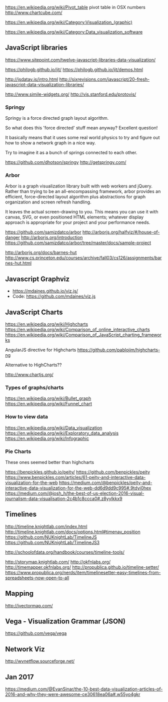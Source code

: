 
<!--
-->

https://en.wikipedia.org/wiki/Pivot_table
pivot table in OSX numbers
http://www.chartcube.com/

https://en.wikipedia.org/wiki/Category:Visualization_(graphic)

https://en.wikipedia.org/wiki/Category:Data_visualization_software

JavaScript libraries
--------------------

https://www.sitepoint.com/twelve-javascript-libraries-data-visualization/

https://philogb.github.io/jit/
https://philogb.github.io/jit/demos.html

http://jsdatav.is/intro.html
http://sixrevisions.com/javascript/20-fresh-javascript-data-visualization-libraries/

http://www.simile-widgets.org/
http://vis.stanford.edu/protovis/

### Springy

Springy is a force directed graph layout algorithm.

So what does this 'force directed' stuff mean anyway? Excellent question!

It basically means that it uses some real world physics to try and figure out how to show a network graph in a nice way.

Try to imagine it as a bunch of springs connected to each other.


https://github.com/dhotson/springy
http://getspringy.com/

### Arbor

Arbor is a graph visualization library built with web workers and
jQuery. Rather than trying to be an all-encompassing framework, arbor
provides an efficient, force-directed layout algorithm plus
abstractions for graph organization and screen refresh handling.

It leaves the actual screen-drawing to you. This means you can use it
with canvas, SVG, or even positioned HTML elements; whatever display
approach is appropriate for your project and your performance needs.

https://github.com/samizdatco/arbor
http://arborjs.org/halfviz/#/house-of-danger
http://arborjs.org/introduction
https://github.com/samizdatco/arbor/tree/master/docs/sample-project

http://arborjs.org/docs/barnes-hut
http://www.cs.princeton.edu/courses/archive/fall03/cs126/assignments/barnes-hut.html

Javascript Graphviz
-------------------

 * https://mdaines.github.io/viz.js/
 * Code: <https://github.com/mdaines/viz.js>

JavaScript Charts
------------------

https://en.wikipedia.org/wiki/Highcharts
https://en.wikipedia.org/wiki/Comparison_of_online_interactive_charts
https://en.wikipedia.org/wiki/Comparison_of_JavaScript_charting_frameworks

AngularJS directive for Highcharts
https://github.com/pablojim/highcharts-ng

Alternative to HighCharts??

http://www.chartjs.org/

### Types of graphs/charts

https://en.wikipedia.org/wiki/Bullet_graph
https://en.wikipedia.org/wiki/Funnel_chart

### How to view data

https://en.wikipedia.org/wiki/Data_visualization
https://en.wikipedia.org/wiki/Exploratory_data_analysis
https://en.wikipedia.org/wiki/Infographic

### Pie Charts

These ones seemed better than highcharts

https://benpickles.github.io/peity/
https://github.com/benpickles/peity
https://www.benpickles.com/articles/61-peity-and-interactive-data-visualization-for-the-web
https://medium.com/@benpickles/peity-and-interactive-data-visualization-for-the-web-dd6d9dd9c995#.9tdyi0hex
https://medium.com/@josh_h/the-best-of-us-election-2016-visual-journalism-data-visualisation-2c4b1c8ccca0#.z8yylkkx9

Timelines
---------

http://timeline.knightlab.com/index.html
http://timeline.knightlab.com/docs/options.html#timenav_position
https://github.com/NUKnightLab/TimelineJS
https://github.com/NUKnightLab/TimelineJS3

http://schoolofdata.org/handbook/courses/timeline-tools/

http://storymap.knightlab.com/
http://okfnlabs.org/
http://timemapper.okfnlabs.org/
http://propublica.github.io/timeline-setter/
https://www.propublica.org/nerds/item/timelinesetter-easy-timelines-from-spreadsheets-now-open-to-all

Mapping
--------

http://jvectormap.com/

Vega - Visualization Grammar (JSON)
-----------------------------------

https://github.com/vega/vega

Network Viz
-----------

http://wvnetflow.sourceforge.net/

Jan 2017
---------

https://medium.com/@EvanSinar/the-10-best-data-visualization-articles-of-2016-and-why-they-were-awesome-ce30618ea06a#.w55yo4gkr

<!-- vim: set autoindent expandtab sw=4 syntax=markdown: -->
